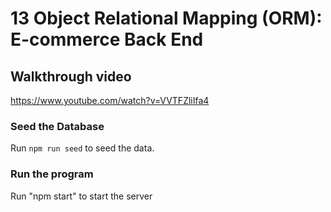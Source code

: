 # 13 Object Relational Mapping (ORM): E-commerce Back End

## Walkthrough video
https://www.youtube.com/watch?v=VVTFZliIfa4


### Seed the Database

Run `npm run seed` to seed the data. 

### Run the program

Run "npm start" to start the server

